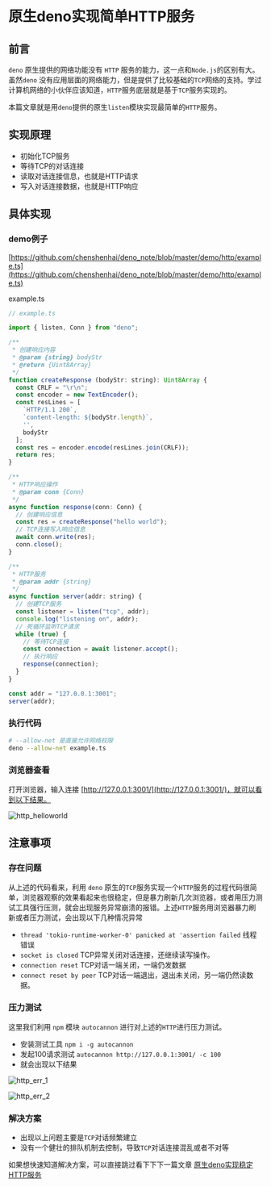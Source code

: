 # 原生deno实现简单HTTP服务

## 前言

`deno` 原生提供的网络功能没有 `HTTP` 服务的能力，这一点和`Node.js`的区别有大。虽然`deno` 没有应用层面的网络能力，但是提供了比较基础的`TCP`网络的支持。学过计算机网络的小伙伴应该知道，`HTTP`服务底层就是基于`TCP`服务实现的。

本篇文章就是用`deno`提供的原生`listen`模块实现最简单的`HTTP`服务。

## 实现原理

- 初始化TCP服务
- 等待TCP的对话连接
- 读取对话连接信息，也就是HTTP请求
- 写入对话连接数据，也就是HTTP响应

## 具体实现

### demo例子
[https://github.com/chenshenhai/deno_note/blob/master/demo/http/example.ts](https://github.com/chenshenhai/deno_note/blob/master/demo/http/example.ts)


example.ts

```js
// example.ts

import { listen, Conn } from "deno";

/**
 * 创建响应内容
 * @param {string} bodyStr
 * @return {Uint8Array}
 */
function createResponse (bodyStr: string): Uint8Array {
  const CRLF = "\r\n";
  const encoder = new TextEncoder();
  const resLines = [
    `HTTP/1.1 200`,
    `content-length: ${bodyStr.length}`,
    '',
    bodyStr
  ];
  const res = encoder.encode(resLines.join(CRLF));
  return res;
}

/**
 * HTTP响应操作
 * @param conn {Conn}
 */
async function response(conn: Conn) {
  // 创建响应信息
  const res = createResponse("hello world");
  // TCP连接写入响应信息
  await conn.write(res);
  conn.close();
}

/**
 * HTTP服务
 * @param addr {string}
 */
async function server(addr: string) {
  // 创建TCP服务
  const listener = listen("tcp", addr);
  console.log("listening on", addr);
  // 死循环监听TCP请求
  while (true) {
    // 等待TCP连接
    const connection = await listener.accept();
    // 执行响应
    response(connection);
  }
}

const addr = "127.0.0.1:3001";
server(addr);
```

### 执行代码

```sh
# --allow-net 是直接允许网络权限
deno --allow-net example.ts 
```

### 浏览器查看

打开浏览器，输入连接 [http://127.0.0.1:3001/](http://127.0.0.1:3001/)，就可以看到以下结果。

![http_helloworld](https://user-images.githubusercontent.com/8216630/52638362-c869ca00-2f0c-11e9-850e-991eaf296a63.jpg)


## 注意事项

### 存在问题

从上述的代码看来，利用 `deno` 原生的`TCP`服务实现一个`HTTP`服务的过程代码很简单，浏览器观察的效果看起来也很稳定，但是暴力刷新几次浏览器，或者用压力测试工具强行压测，就会出现服务异常崩溃的报错。上述`HTTP`服务用浏览器暴力刷新或者压力测试，会出现以下几种情况异常

- `thread 'tokio-runtime-worker-0' panicked at 'assertion failed` 线程错误
- `socket is closed` TCP异常关闭对话连接，还继续读写操作。
- `connection reset` TCP对话一端关闭，一端仍发数据
- `connect reset by peer` TCP对话一端退出，退出未关闭，另一端仍然读数据。

### 压力测试

这里我们利用 `npm` 模块 `autocannon` 进行对上述的`HTTP`进行压力测试。

- 安装测试工具 `npm i -g autocannon`
- 发起100请求测试 `autocannon http://127.0.0.1:3001/ -c 100`
- 就会出现以下结果

![http_err_1](https://user-images.githubusercontent.com/8216630/52639370-154ea000-2f0f-11e9-9b9f-2adb6097d4cb.jpg)

![http_err_2](https://user-images.githubusercontent.com/8216630/52639578-89894380-2f0f-11e9-8e52-592f31b15d01.jpg)

### 解决方案

- 出现以上问题主要是`TCP`对话频繁建立
- 没有一个健壮的排队机制去控制，导致`TCP`对话连接混乱或者不对等

如果想快速知道解决方案，可以直接跳过看下下下一篇文章 [原生deno实现稳定HTTP服务](./../chapter_05/10.md)


